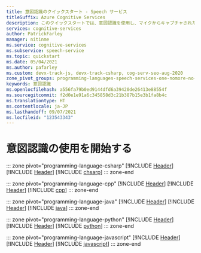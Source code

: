 ```yaml
---
title: 意図認識のクイックスタート - Speech サービス
titleSuffix: Azure Cognitive Services
description: このクイックスタートでは、意図認識を使用し、マイクからキャプチャされたオーディオ データから意図を対話形式で認識します。
services: cognitive-services
author: PatrickFarley
manager: nitinme
ms.service: cognitive-services
ms.subservice: speech-service
ms.topic: quickstart
ms.date: 05/04/2021
ms.author: pafarley
ms.custom: devx-track-js, devx-track-csharp, cog-serv-seo-aug-2020
zone_pivot_groups: programming-languages-speech-services-one-nomore-no-go
keywords: 意図認識
ms.openlocfilehash: a556fa79b0ed9144dfd6a39420de26413e88554f
ms.sourcegitcommit: f2d0e1e91a6c345858d3c21b387b15e3b1fa8b4c
ms.translationtype: HT
ms.contentlocale: ja-JP
ms.lasthandoff: 09/07/2021
ms.locfileid: "123543343"
---
```

# <a name="get-started-with-intent-recognition"></a>意図認識の使用を開始する

::: zone pivot="programming-language-csharp"
[!INCLUDE [Header](includes/quickstarts/intent-recognition/header.md)]
[!INCLUDE [Header](includes/quickstarts/intent-recognition/csharp/header.md)]
[!INCLUDE [chsarp](includes/quickstarts/intent-recognition/csharp/csharp.md)]
::: zone-end

::: zone pivot="programming-language-cpp"
[!INCLUDE [Header](includes/quickstarts/intent-recognition/header.md)]
[!INCLUDE [Header](includes/quickstarts/intent-recognition/cpp/header.md)]
[!INCLUDE [cpp](includes/quickstarts/intent-recognition/cpp/cpp.md)]
::: zone-end

::: zone pivot="programming-language-java"
[!INCLUDE [Header](includes/quickstarts/intent-recognition/header.md)]
[!INCLUDE [Header](includes/quickstarts/intent-recognition/java/header.md)]
[!INCLUDE [java](includes/quickstarts/intent-recognition/java/java.md)]
::: zone-end

::: zone pivot="programming-language-python"
[!INCLUDE [Header](includes/quickstarts/intent-recognition/header.md)]
[!INCLUDE [Header](includes/quickstarts/intent-recognition/python/header.md)]
[!INCLUDE [python](includes/quickstarts/intent-recognition/python/python.md)]
::: zone-end

::: zone pivot="programming-language-javascript"
[!INCLUDE [Header](includes/quickstarts/intent-recognition/header.md)]
[!INCLUDE [Header](includes/quickstarts/intent-recognition/javascript/header.md)]
[!INCLUDE [javascript](includes/quickstarts/intent-recognition/javascript/javascript.md)]
::: zone-end
